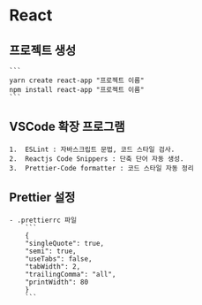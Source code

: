 # React

## 프로젝트 생성

    ```
    yarn create react-app "프로젝트 이름"
    npm install react-app "프로젝트 이름"
    ```

## VSCode 확장 프로그램

    1.  ESLint : 자바스크립트 문법, 코드 스타일 검사.
    2.  Reactjs Code Snippers : 단축 단어 자동 생성.
    3.  Prettier-Code formatter : 코드 스타일 자동 정리

## Prettier 설정

    - .prettierrc 파일
        ```
        {
        "singleQuote": true,
        "semi": true,
        "useTabs": false,
        "tabWidth": 2,
        "trailingComma": "all",
        "printWidth": 80
        }
        ```
